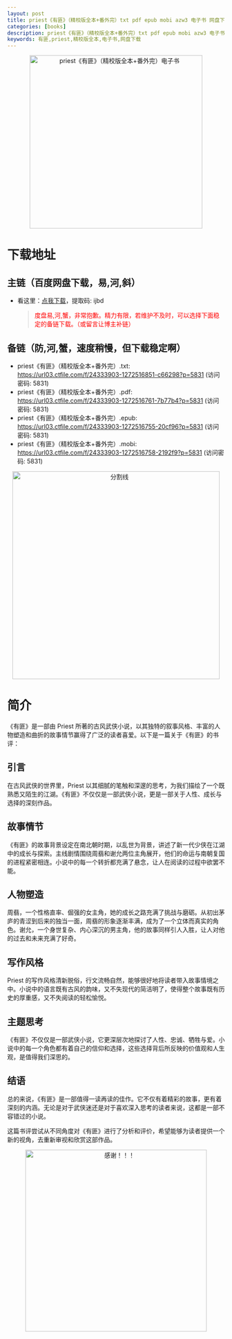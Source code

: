 ```yaml
---
layout: post
title: priest《有匪》（精校版全本+番外完）txt pdf epub mobi azw3 电子书 网盘下载
categories: [books]
description: priest《有匪》（精校版全本+番外完）txt pdf epub mobi azw3 电子书 网盘下载：https://qweree.cn/index.php/401/
keywords: 有匪,priest,精校版全本,电子书,网盘下载
---
```


<div align="center"><img src="https://pic.imgdb.cn/item/666d9e9fd9c307b7e972f1f0.webp" alt="priest《有匪》（精校版全本+番外完）电子书" width="400px" height="auto"></div>

# 下载地址

## 主链（百度网盘下载，易,河,斜）

- 看这里：[点我下载](https://pan.baidu.com/s/1qZRtufNxueSwGGkzsLIB5A?pwd=ijbd)，提取码: ijbd

  > <p style="color:red" >度盘易,河,蟹，非常抱歉。精力有限，若维护不及时，可以选择下面稳定的备链下载。（或留言让博主补链）</p>

## 备链（防,河,蟹，速度稍慢，但下载稳定啊）

- priest《有匪》（精校版全本+番外完）.txt: <https://url03.ctfile.com/f/24333903-1272516851-c66298?p=5831> (访问密码: 5831)
- priest《有匪》（精校版全本+番外完）.pdf: <https://url03.ctfile.com/f/24333903-1272516761-7b77b4?p=5831> (访问密码: 5831)
- priest《有匪》（精校版全本+番外完）.epub: <https://url03.ctfile.com/f/24333903-1272516755-20cf96?p=5831> (访问密码: 5831)
- priest《有匪》（精校版全本+番外完）.mobi: <https://url03.ctfile.com/f/24333903-1272516758-2192f9?p=5831> (访问密码: 5831)

<div align="center"><img src="https://pic.imgdb.cn/item/6612476468eb935713c85291.gif" alt="分割线" width="480px" height="auto"/></div>

# 简介

《有匪》是一部由 Priest 所著的古风武侠小说，以其独特的叙事风格、丰富的人物塑造和曲折的故事情节赢得了广泛的读者喜爱。以下是一篇关于《有匪》的书评：

## 引言

在古风武侠的世界里，Priest 以其细腻的笔触和深邃的思考，为我们描绘了一个既熟悉又陌生的江湖。《有匪》不仅仅是一部武侠小说，更是一部关于人性、成长与选择的深刻作品。

## 故事情节

《有匪》的故事背景设定在南北朝时期，以乱世为背景，讲述了新一代少侠在江湖中的成长与探索。主线剧情围绕周翡和谢允两位主角展开，他们的命运与南朝复国的进程紧密相连。小说中的每一个转折都充满了悬念，让人在阅读的过程中欲罢不能。

## 人物塑造

周翡，一个性格直率、倔强的女主角，她的成长之路充满了挑战与磨砺。从初出茅庐的青涩到后来的独当一面，周翡的形象逐渐丰满，成为了一个立体而真实的角色。谢允，一个身世复杂、内心深沉的男主角，他的故事同样引人入胜，让人对他的过去和未来充满了好奇。

## 写作风格

Priest 的写作风格清新脱俗，行文流畅自然，能够很好地将读者带入故事情境之中。小说中的语言既有古风的韵味，又不失现代的简洁明了，使得整个故事既有历史的厚重感，又不失阅读的轻松愉悦。

## 主题思考

《有匪》不仅仅是一部武侠小说，它更深层次地探讨了人性、忠诚、牺牲与爱。小说中的每一个角色都有着自己的信仰和选择，这些选择背后所反映的价值观和人生观，是值得我们深思的。

## 结语

总的来说，《有匪》是一部值得一读再读的佳作。它不仅有着精彩的故事，更有着深刻的内涵。无论是对于武侠迷还是对于喜欢深入思考的读者来说，这都是一部不容错过的小说。

这篇书评尝试从不同角度对《有匪》进行了分析和评价，希望能够为读者提供一个新的视角，去重新审视和欣赏这部作品。

<div align="center"><img src="https://pic.imgdb.cn/item/661246bf68eb935713c7f81c.gif" alt="感谢！！！" width="420px" height="auto"/></div>
